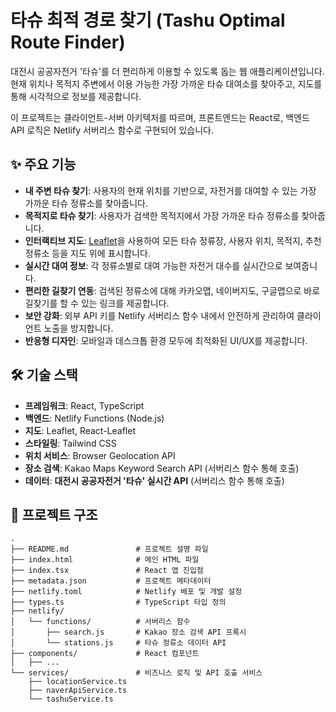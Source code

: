 
# 타슈 최적 경로 찾기 (Tashu Optimal Route Finder)

대전시 공공자전거 '타슈'를 더 편리하게 이용할 수 있도록 돕는 웹 애플리케이션입니다. 현재 위치나 목적지 주변에서 이용 가능한 가장 가까운 타슈 대여소를 찾아주고, 지도를 통해 시각적으로 정보를 제공합니다.

이 프로젝트는 클라이언트-서버 아키텍처를 따르며, 프론트엔드는 React로, 백엔드 API 로직은 Netlify 서버리스 함수로 구현되어 있습니다.

## ✨ 주요 기능

- **내 주변 타슈 찾기**: 사용자의 현재 위치를 기반으로, 자전거를 대여할 수 있는 가장 가까운 타슈 정류소를 찾아줍니다.
- **목적지로 타슈 찾기**: 사용자가 검색한 목적지에서 가장 가까운 타슈 정류소를 찾아줍니다.
- **인터랙티브 지도**: [Leaflet](https://leafletjs.com/)을 사용하여 모든 타슈 정류장, 사용자 위치, 목적지, 추천 정류소 등을 지도 위에 표시합니다.
- **실시간 대여 정보**: 각 정류소별로 대여 가능한 자전거 대수를 실시간으로 보여줍니다.
- **편리한 길찾기 연동**: 검색된 정류소에 대해 카카오맵, 네이버지도, 구글맵으로 바로 길찾기를 할 수 있는 링크를 제공합니다.
- **보안 강화**: 외부 API 키를 Netlify 서버리스 함수 내에서 안전하게 관리하여 클라이언트 노출을 방지합니다.
- **반응형 디자인**: 모바일과 데스크톱 환경 모두에 최적화된 UI/UX를 제공합니다.

## 🛠️ 기술 스택

- **프레임워크**: React, TypeScript
- **백엔드**: Netlify Functions (Node.js)
- **지도**: Leaflet, React-Leaflet
- **스타일링**: Tailwind CSS
- **위치 서비스**: Browser Geolocation API
- **장소 검색**: Kakao Maps Keyword Search API (서버리스 함수 통해 호출)
- **데이터**: **대전시 공공자전거 '타슈' 실시간 API** (서버리스 함수 통해 호출)

## 📁 프로젝트 구조

```
.
├── README.md               # 프로젝트 설명 파일
├── index.html              # 메인 HTML 파일
├── index.tsx               # React 앱 진입점
├── metadata.json           # 프로젝트 메타데이터
├── netlify.toml            # Netlify 배포 및 개발 설정
├── types.ts                # TypeScript 타입 정의
├── netlify/
│   └── functions/          # 서버리스 함수
│       ├── search.js       # Kakao 장소 검색 API 프록시
│       └── stations.js     # 타슈 정류소 데이터 API
├── components/             # React 컴포넌트
│   ├── ...
└── services/               # 비즈니스 로직 및 API 호출 서비스
    ├── locationService.ts
    ├── naverApiService.ts
    └── tashuService.ts
```
